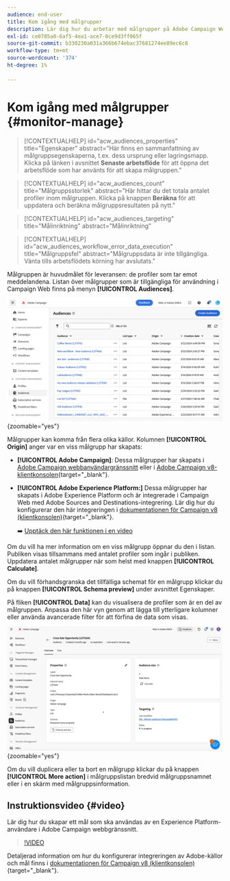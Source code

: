 ```yaml
---
audience: end-user
title: Kom igång med målgrupper
description: Lär dig hur du arbetar med målgrupper på Adobe Campaign Web
exl-id: ce0785a0-6af5-4ea1-ace7-0ce9d3ff065f
source-git-commit: b330230a031a366b674ebac37681274ee89ec6c8
workflow-type: tm+mt
source-wordcount: '374'
ht-degree: 1%

---
```


# Kom igång med målgrupper {#monitor-manage}

>[!CONTEXTUALHELP]
>id="acw_audiences_properties"
>title="Egenskaper"
>abstract="Här finns en sammanfattning av målgruppsegenskaperna, t.ex. dess ursprung eller lagringsmapp. Klicka på länken i avsnittet **Senaste arbetsflöde** för att öppna det arbetsflöde som har använts för att skapa målgruppen."

>[!CONTEXTUALHELP]
>id="acw_audiences_count"
>title="Målgruppsstorlek"
>abstract="Här hittar du det totala antalet profiler inom målgruppen. Klicka på knappen **Beräkna** för att uppdatera och beräkna målgruppsresultaten på nytt."

>[!CONTEXTUALHELP]
>id="acw_audiences_targeting"
>title="Målinriktning"
>abstract="Målinriktning"

>[!CONTEXTUALHELP]
>id="acw_audiences_workflow_error_data_execution"
>title="Målgruppsfel"
>abstract="Målgruppsdata är inte tillgängliga. Vänta tills arbetsflödets körning har avslutats."

Målgruppen är huvudmålet för leveransen: de profiler som tar emot meddelandena. Listan över målgrupper som är tillgängliga för användning i Campaign Web finns på menyn **[!UICONTROL Audiences]**.

![Skärmbild som visar en lista över tillgängliga målgrupper på Campaign Web.](assets/audiences-list.png){zoomable="yes"}

Målgrupper kan komma från flera olika källor. Kolumnen **[!UICONTROL Origin]** anger var en viss målgrupp har skapats:

* **[!UICONTROL Adobe Campaign]**: Dessa målgrupper har skapats i [Adobe Campaign webbanvändargränssnitt](create-audience.md) eller i [Adobe Campaign v8-klientkonsolen](https://experienceleague.adobe.com/docs/campaign/campaign-v8/audience/create-audiences/create-audiences.html?lang=sv-SE){target="_blank"}.

* **[!UICONTROL Adobe Experience Platform:]** Dessa målgrupper har skapats i Adobe Experience Platform och är integrerade i Campaign Web med Adobe Sources and Destinations-integrering. Lär dig hur du konfigurerar den här integreringen i [dokumentationen för Campaign v8 (klientkonsolen)](https://experienceleague.adobe.com/docs/campaign/campaign-v8/connect/ac-aep/ac-aep.html?lang=sv-SE){target="_blank"}.

  ➡️ [Upptäck den här funktionen i en video](#video)

Om du vill ha mer information om en viss målgrupp öppnar du den i listan. Publiken visas tillsammans med antalet profiler som ingår i publiken. Uppdatera antalet målgrupper när som helst med knappen **[!UICONTROL Calculate]**.

Om du vill förhandsgranska det tillfälliga schemat för en målgrupp klickar du på knappen **[!UICONTROL Schema preview]** under avsnittet Egenskaper.

På fliken **[!UICONTROL Data]** kan du visualisera de profiler som är en del av målgruppen. Anpassa den här vyn genom att lägga till ytterligare kolumner eller använda avancerade filter för att förfina de data som visas.

![Skärmbild som visar målgruppsinformation, inklusive profiler och anpassningsalternativ.](assets/audiences-details.png){zoomable="yes"}

Om du vill duplicera eller ta bort en målgrupp klickar du på knappen **[!UICONTROL More action]** i målgruppslistan bredvid målgruppsnamnet eller i en skärm med målgruppsinformation.

## Instruktionsvideo {#video}

Lär dig hur du skapar ett mål som ska användas av en Experience Platform-användare i Adobe Campaign webbgränssnitt.

>[!VIDEO](https://video.tv.adobe.com/v/3427635?quality=12)

Detaljerad information om hur du konfigurerar integreringen av Adobe-källor och mål finns i [dokumentationen för Campaign v8 (klientkonsolen)](https://experienceleague.adobe.com/docs/campaign/campaign-v8/connect/ac-aep/ac-aep.html?lang=sv-SE){target="_blank"}.